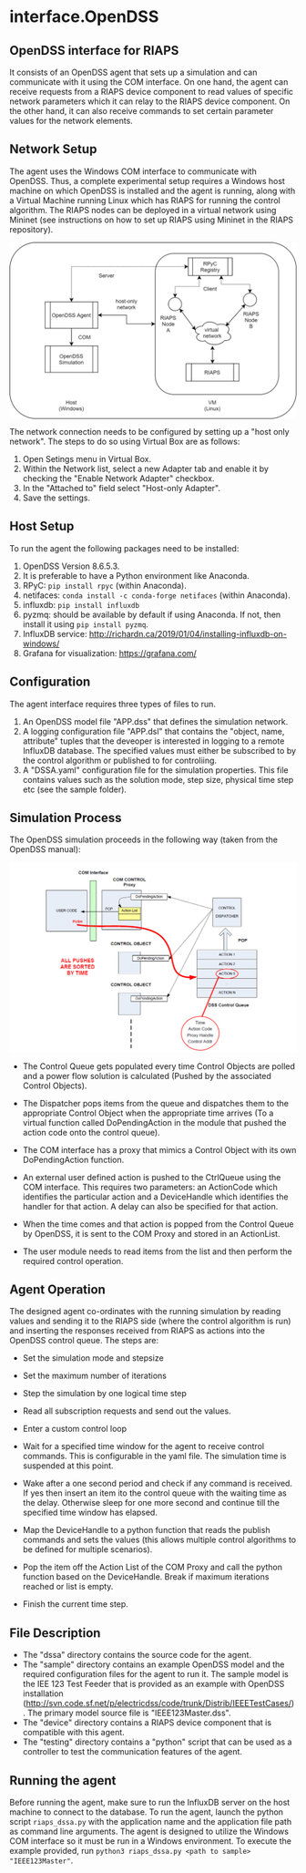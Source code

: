 # interface.OpenDSS

## OpenDSS interface for RIAPS

It consists of an OpenDSS agent that sets up a simulation and can communicate with it using the COM interface. On one hand, the agent can receive requests from a RIAPS device component to read values of specific network parameters which it can relay to the RIAPS device component. On the other hand, it can also receive commands to set certain parameter values for the network elements.

## Network Setup

The agent uses the Windows COM interface to communicate with OpenDSS. Thus, a complete experimental setup requires a Windows host machine on which OpenDSS is installed and the agent is running, along with a Virtual Machine running Linux which has RIAPS for running the control algorithm. The RIAPS nodes can be deployed in a virtual network using Mininet (see instructions on how to set up RIAPS using Mininet in the RIAPS repository).

<img src="opendss_agent_arch.png" align="center" width="600">

The network connection needs to be configured by setting up a "host only network". The steps to do so using Virtual Box are as follows:

1. Open Setings menu in Virtual Box.
2. Within the Network list, select a new Adapter tab and enable it by checking the "Enable Network Adapter" checkbox.
3. In the "Attached to" field select "Host-only Adapter".
4. Save the settings.

## Host Setup

To run the agent the following packages need to be installed:

1. OpenDSS Version 8.6.5.3.
2. It is preferable to have a Python environment like Anaconda.
3. RPyC: `pip install rpyc` (within Anaconda).
4. netifaces: `conda install -c conda-forge netifaces` (within Anaconda).
5. influxdb: `pip install influxdb`
6. pyzmq: should be available by default if using Anaconda. If not, then install it using `pip install pyzmq`.
7. InfluxDB service: http://richardn.ca/2019/01/04/installing-influxdb-on-windows/
8. Grafana for visualization: https://grafana.com/


## Configuration

The agent interface requires three types of files to run.

1. An OpenDSS model file "APP.dss" that defines the simulation network.
2. A logging configuration file "APP.dsl" that contains the "object, name, attribute" tuples that the deveoper is interested in logging to a remote InfluxDB database. The specified values must either be subscribed to by the control algorithm or published to for controliing.
3. A "DSSA.yaml" configuration file for the simulation properties. This file contains values such as the solution mode, step size, physical time step etc (see the sample folder).

## Simulation Process

The OpenDSS simulation proceeds in the following way (taken from the OpenDSS manual):

![alt text](OpenDSSCOM.png "OpenDSS COM interface")

- The Control Queue gets populated every time Control Objects are polled and a power flow solution is calculated (Pushed by the associated Control Objects).

- The Dispatcher pops items from the queue and dispatches them to the appropriate Control Object when the appropriate time arrives (To a virtual function called DoPendingAction in the module that pushed the action code onto the control queue).

- The COM interface has a proxy that mimics a Control Object with its own DoPendingAction function.

- An external user defined action is pushed to the CtrlQueue using the COM interface. This requires two parameters: an ActionCode which identifies the particular action and a DeviceHandle which identifies the handler for that action. A delay can also be specified for that action.

- When the time comes and that action is popped from the Control Queue by OpenDSS, it is sent to the COM Proxy and stored in an ActionList.

- The user module needs to read items from the list and then perform the required control operation.

## Agent Operation

The designed agent co-ordinates with the running simulation by reading values and sending it to the RIAPS side (where the control algorithm is run) and inserting the responses received from RIAPS as actions into the OpenDSS control queue. The steps are:

- Set the simulation mode and stepsize

- Set the maximum number of iterations

- Step the simulation by one logical time step

- Read all subscription requests and send out the values.

- Enter a custom control loop

- Wait for a specified time window for the agent to receive control commands. This is configurable in the yaml file. The simulation time is suspended at this point.

- Wake after a one second period and check if any command is received. If yes then insert an item ito the control queue with the waiting time as the delay. Otherwise sleep for one more second and continue till the specified time window has elapsed.

- Map the DeviceHandle to a python function that reads the publish commands and sets the values (this allows multiple control algorithms to be defined for multiple scenarios).

- Pop the item off the Action List of the COM Proxy and call the python function based on the DeviceHandle.
Break if maximum iterations reached or list is empty.

- Finish the current time step.

## File Description

- The "dssa" directory contains the source code for the agent.
- The "sample" directory contains an example OpenDSS model and the required configuration files for the agent to run it. The sample model is the IEE 123 Test Feeder that is provided as an example with OpenDSS installation (http://svn.code.sf.net/p/electricdss/code/trunk/Distrib/IEEETestCases/). The primary model source file is "IEEE123Master.dss".
- The "device" directory contains a RIAPS device component that is compatible with this agent.
- The "testing" directory contains a "python" script that can be used as a controller to test the communication features of the agent.

## Running the agent

Before running the agent, make sure to run the InfluxDB server on the host machine to connect to the database. To run the agent, launch the python script `riaps_dssa.py` with the application name and the application file path as command line arguments. The agent is designed to utilize the Windows COM interface so it must be run in a Windows environment. To execute the example provided, run `python3 riaps_dssa.py <path to sample> "IEEE123Master"`.
